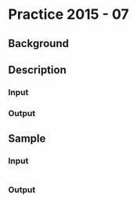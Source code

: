# Practice 2015 - 07

## Background

## Description

### Input

### Output

## Sample
### Input
```
```

### Output
```
```